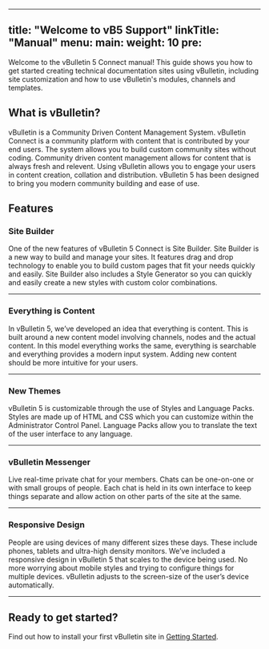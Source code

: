 
---
title: "Welcome to vB5 Support"
linkTitle: "Manual"
menu:
  main:
    weight: 10
    pre: <i class="fab fa-readme"></i>
---

Welcome to the vBulletin 5 Connect manual! This guide shows you how to get started creating technical documentation sites using vBulletin, including site customization and how to use vBulletin's modules, channels and templates.

## What is vBulletin?

vBulletin is a Community Driven Content Management System. vBulletin Connect is a community platform with content that is contributed by your end users. The system allows you to build custom community sites without coding. Community driven content management allows for content that is always fresh and relevent. Using vBulletin allows you to engage your users in content creation, collation and distribution. vBulletin 5 has been designed to bring you modern community building and ease of use.

## Features

### Site Builder

One of the new features of vBulletin 5 Connect is Site Builder. Site Builder is a new way to build and manage your sites. It features drag and drop technology to enable you to build custom pages that fit your needs quickly and easily. Site Builder also includes a Style Generator so you can quickly and easily create a new styles with custom color combinations.

---
### Everything is Content

In vBulletin 5, we’ve developed an idea that everything is content. This is built around a new content model involving channels, nodes and the
actual content. In this model everything works the same, everything is searchable and everything provides a modern input system. Adding new
content should be more intuitive for your users. 

---
### New Themes
vBulletin 5 is customizable through the use of Styles and Language Packs. Styles are made up of HTML and CSS which you can customize within the Administrator Control Panel. Language Packs allow you to translate the text of the user interface to any language.

---
### vBulletin Messenger

Live real-time private chat for your members. Chats can be one-on-one or with small groups of people. Each chat is held in its own interface to keep things separate and allow action on other parts of the site at the same.

---
### Responsive Design

People are using devices of many different sizes these days. These include phones, tablets and ultra-high density monitors. We’ve included a responsive design in vBulletin 5 that scales to the device being used. No more worrying about mobile styles and trying to configure things for multiple devices. vBulletin adjusts to the screen-size of the user’s device automatically.

---


## Ready to get started?

Find out how to install your first vBulletin site in [Getting Started](./getting-started/). 


